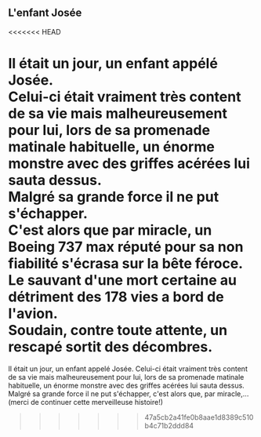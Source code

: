 ## L'enfant Josée
<<<<<<< HEAD

Il était un jour, un enfant appélé Josée.  
Celui-ci était vraiment très content de sa vie mais malheureusement pour lui, lors de sa promenade matinale habituelle, un énorme monstre avec des griffes acérées lui sauta dessus.  
Malgré sa grande force il ne put s'échapper.  
C'est alors que par miracle, un Boeing 737 max réputé pour sa non fiabilité s'écrasa sur la bête féroce.  
Le sauvant d'une mort certaine au détriment des 178 vies a bord de l'avion.  
Soudain, contre toute attente, un rescapé sortit des décombres.
=======
Il était un jour, un enfant appelé Josée. Celui-ci était vraiment très content de sa vie mais malheureusement pour lui, lors de sa promenade matinale habituelle, un énorme monstre avec des griffes acérées lui sauta dessus. Malgré sa grande force il ne put s'échapper, c'est alors que, par miracle,... (merci de continuer cette merveilleuse histoire!)
>>>>>>> 47a5cb2a41fe0b8aae1d8389c510b4c71b2ddd84
